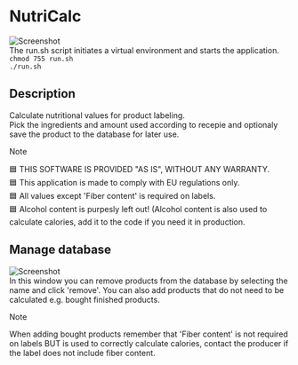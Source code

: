 # NutriCalc
![Screenshot](https://github.com/william-andersson/nutricalc/blob/main/main_window.png)<br>
The run.sh script initiates a virtual environment and starts the application.<br>
`chmod 755 run.sh`<br>
`./run.sh`

## Description
Calculate nutritional values for product labeling.<br>
Pick the ingredients and amount used according to recepie and optionaly save the product to the database for later use.

> [!NOTE]
> :blue_square: THIS SOFTWARE IS PROVIDED "AS IS", WITHOUT ANY WARRANTY.<br>
> :blue_square: This application is made to comply with EU regulations only.<br>
> :blue_square: All values except 'Fiber content' is required on labels.<br>
> :blue_square: Alcohol content is purpesly left out! (Alcohol content is also used to calculate calories, add it to the code if you need it in production.

## Manage database
![Screenshot](https://github.com/william-andersson/nutricalc/blob/main/db_window.png)<br>
In this window you can remove products from the database by selecting the name and click 'remove'. You can also add products that do not need to be calculated e.g. bought finished products.

> [!NOTE]
> When adding bought products remember that 'Fiber content' is not required on labels BUT is used to correctly calculate calories, contact the producer if the label does not include fiber content.
